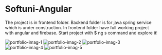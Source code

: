 # Softuni-Angular

The project is in frontend folder. Backend folder is for java spring service which is under construction. In frontend folder have full working project with angular and firebase. Start project with $ ng s command and explore it!

![portfolio-imag-1]([url-to-image](https://github.com/MyLost/Softuni-Angular/blob/main/frontend/portfolio/src/assets/portfolio/Screenshot_20240406_100630.png))
![portfolio-imag-2]([url-to-image](https://github.com/MyLost/Softuni-Angular/blob/main/frontend/portfolio/src/assets/portfolio/Screenshot_20240406_100658.png))
![portfolio-imag-3]([url-to-image](https://github.com/MyLost/Softuni-Angular/blob/main/frontend/portfolio/src/assets/portfolio/Screenshot_20240406_100709.png))
![portfolio-imag-4]([url-to-image](https://github.com/MyLost/Softuni-Angular/blob/main/frontend/portfolio/src/assets/portfolio/Screenshot_20240406_100755.png))
![portfolio-imag-5]([url-to-image](https://github.com/MyLost/Softuni-Angular/blob/main/frontend/portfolio/src/assets/portfolio/Screenshot_20240406_100821.png))
